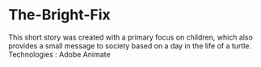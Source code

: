 # The-Bright-Fix
This short story was created with a primary focus on children, which also  provides a small message to society based on a day in the life of a turtle.  Technologies : Adobe Animate
